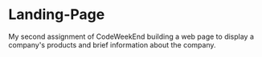 # Landing-Page

My second assignment of CodeWeekEnd building a web page to display a company's products and brief information about the company.
